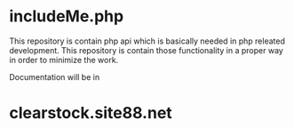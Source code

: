 # includeMe.php

This repository is contain php api which is basically needed in php releated development. This repository is contain those functionality
in a proper way in order to minimize the work.

Documentation will be in 
# clearstock.site88.net
